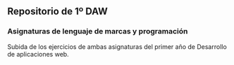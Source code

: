 ## Repositorio de 1º DAW


### Asignaturas de lenguaje de marcas y programación

                       
Subida de los ejercicios de ambas asignaturas del primer año de Desarrollo de aplicaciones web.

